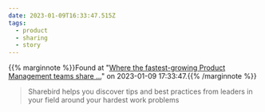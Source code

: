 ```yaml
---
date: 2023-01-09T16:33:47.515Z
tags:
  - product
  - sharing
  - story
---
```

{{% marginnote %}}Found at "[Where the fastest-growing Product Management teams share ...](https://sharebird.com/?h=product-management)" on 2023-01-09 17:33:47.{{% /marginnote %}}

> Sharebird helps you discover tips and best practices from leaders in your field around your hardest work problems

